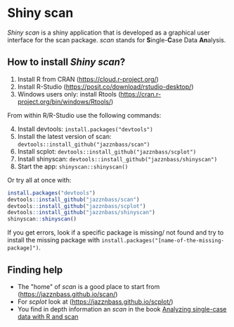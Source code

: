 # Shiny scan

*Shiny scan* is a shiny application that is developed as a graphical user interface for the scan package. *scan* stands for **S**ingle-**C**ase Data **An**alysis. 

## How to install *Shiny scan*?

1. Install R from CRAN  (https://cloud.r-project.org/)
2. Install R-Studio (https://posit.co/download/rstudio-desktop/)
3. Windows users only: install Rtools (https://cran.r-project.org/bin/windows/Rtools/)

From within R/R-Studio use the following commands:

4. Install devtools: `install.packages("devtools")`
5. Install the latest version of scan: `devtools::install_github("jazznbass/scan")`
6. Install scplot: `devtools::install_github("jazznbass/scplot")`
7. Install shinyscan: `devtools::install_github("jazznbass/shinyscan")`
8. Start the app: `shinyscan::shinyscan()`

Or try all at once with:

``` .r
install.packages("devtools")
devtools::install_github("jazznbass/scan")
devtools::install_github("jazznbass/scplot")
devtools::install_github("jazznbass/shinyscan")
shinyscan::shinyscan()
````

If you get errors, look if a specific package is missing/ not found and try to install the missing package with `install.packages("[name-of-the-missing-package]")`.

## Finding help

- The "home" of *scan* is a good place to start from (https://jazznbass.github.io/scan/)
- For *scplot* look at (https://jazznbass.github.io/scplot/)
- You find in depth information an *scan* in the book [Analyzing single-case data with R and scan](https://jazznbass.github.io/scan-Book/)



